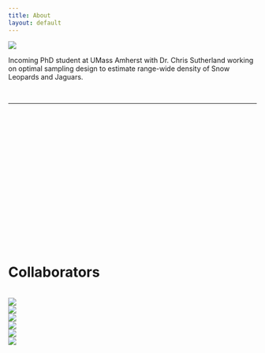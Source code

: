 ```yaml
---
title: About
layout: default
---
```


<div class="row content-row">
<div class="col-12 col-sm-4">
    <img src="{{ site.baseurl }}/images/ivy.png">
</div>
<div class="col-12 col-sm-8">
    <p>Incoming PhD student at UMass Amherst with Dr. Chris Sutherland working on optimal sampling design to estimate range-wide density of Snow Leopards and Jaguars.</p>
<br>
<hr>
<br>
<br>
<br>
<br>
<br>
<br>
<br>
<br>
<br>
<br>
<br>
<br>
<br>
<br>
<br>
<br>
    <h1>Collaborators</h1>
<br>
<div class="row justify-content-md-center">
<div class="col-12 col-sm-4">
    <img src="{{ site.baseurl }}/images/collabs/UMass.jpg">
  </div>
<div class="col-12 col-sm-4">
    <img src="{{ site.baseurl }}/images/collabs/Cornell.png">
  </div>
<div class="col-12 col-sm-4">
    <img src="{{ site.baseurl }}/images/collabs/SDZ.png">
  </div>
<div class="w-100">
    </div>
<div class="col-12 col-sm-4">
    <img src="{{ site.baseurl }}/images/collabs/CLO.png">
  </div>
<div class="col-12 col-sm-4">
    <img src="{{ site.baseurl }}/images/collabs/MassWildlife.png">
  </div>
<div class="col-12 col-sm-4">
    <img src="{{ site.baseurl }}/images/collabs/MassAudubon.png">
  </div>
</div>
